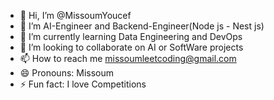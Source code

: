 - 👋 Hi, I’m @MissoumYoucef
- 👀 I’m AI-Engineer and Backend-Engineer(Node js - Nest js)
- 🌱 I’m currently learning Data Engineering and DevOps
- 💞️ I’m looking to collaborate on AI or SoftWare projects
- 📫 How to reach me missoumleetcoding@gmail.com
- 😄 Pronouns: Missoum
- ⚡ Fun fact: I love Competitions

<!---
MissoumYoucef/MissoumYoucef is a ✨ special ✨ repository because its `README.md` (this file) appears on your GitHub profile.
You can click the Preview link to take a look at your changes.
--->

